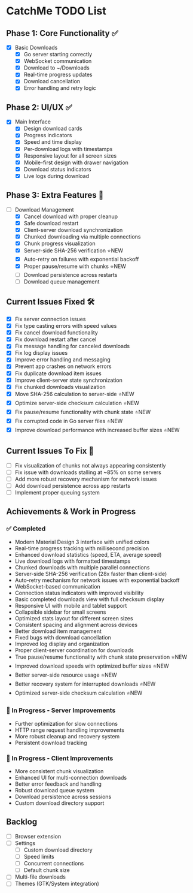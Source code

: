 # CatchMe TODO List

## Phase 1: Core Functionality ✅
- [x] Basic Downloads
  - [x] Go server starting correctly
  - [x] WebSocket communication
  - [x] Download to ~/Downloads
  - [x] Real-time progress updates
  - [x] Download cancellation
  - [x] Error handling and retry logic

## Phase 2: UI/UX ✅
- [x] Main Interface
  - [x] Design download cards
  - [x] Progress indicators
  - [x] Speed and time display
  - [x] Per-download logs with timestamps
  - [x] Responsive layout for all screen sizes
  - [x] Mobile-first design with drawer navigation
  - [x] Download status indicators
  - [x] Live logs during download

## Phase 3: Extra Features 🚧
- [ ] Download Management
  - [x] Cancel download with proper cleanup
  - [x] Safe download restart
  - [x] Client-server download synchronization
  - [x] Chunked downloading via multiple connections
  - [x] Chunk progress visualization
  - [x] Server-side SHA-256 verification ⭐NEW
  - [x] Auto-retry on failures with exponential backoff
  - [x] Proper pause/resume with chunks ⭐NEW
  - [ ] Download persistence across restarts
  - [ ] Download queue management

## Current Issues Fixed 🛠️
- [x] Fix server connection issues
- [x] Fix type casting errors with speed values
- [x] Fix cancel download functionality
- [x] Fix download restart after cancel
- [x] Fix message handling for canceled downloads
- [x] Fix log display issues
- [x] Improve error handling and messaging
- [x] Prevent app crashes on network errors
- [x] Fix duplicate download item issues
- [x] Improve client-server state synchronization
- [x] Fix chunked downloads visualization
- [x] Move SHA-256 calculation to server-side ⭐NEW
- [x] Optimize server-side checksum calculation ⭐NEW
- [x] Fix pause/resume functionality with chunk state ⭐NEW
- [x] Fix corrupted code in Go server files ⭐NEW
- [x] Improve download performance with increased buffer sizes ⭐NEW

## Current Issues To Fix 🔧
- [ ] Fix visualization of chunks not always appearing consistently
- [ ] Fix issue with downloads stalling at ~85% on some servers
- [ ] Add more robust recovery mechanism for network issues
- [ ] Add download persistence across app restarts
- [ ] Implement proper queuing system

## Achievements & Work in Progress

### ✅ Completed
- Modern Material Design 3 interface with unified colors
- Real-time progress tracking with millisecond precision
- Enhanced download statistics (speed, ETA, average speed)
- Live download logs with formatted timestamps
- Chunked downloads with multiple parallel connections
- Server-side SHA-256 verification (28x faster than client-side)
- Auto-retry mechanism for network issues with exponential backoff
- WebSocket-based communication
- Connection status indicators with improved visibility
- Basic completed downloads view with full checksum display
- Responsive UI with mobile and tablet support
- Collapsible sidebar for small screens
- Optimized stats layout for different screen sizes
- Consistent spacing and alignment across devices
- Better download item management
- Fixed bugs with download cancellation
- Improved log display and organization
- Proper client-server coordination for downloads
- True pause/resume functionality with chunk state preservation ⭐NEW
- Improved download speeds with optimized buffer sizes ⭐NEW
- Better server-side resource usage ⭐NEW
- Better recovery system for interrupted downloads ⭐NEW
- Optimized server-side checksum calculation ⭐NEW

### 🚧 In Progress - Server Improvements
- Further optimization for slow connections
- HTTP range request handling improvements
- More robust cleanup and recovery system
- Persistent download tracking

### 🚧 In Progress - Client Improvements
- More consistent chunk visualization
- Enhanced UI for multi-connection downloads
- Better error feedback and handling
- Robust download queue system
- Download persistence across sessions
- Custom download directory support

## Backlog
- [ ] Browser extension
- [ ] Settings
  - [ ] Custom download directory
  - [ ] Speed limits
  - [ ] Concurrent connections
  - [ ] Default chunk size
- [ ] Multi-file downloads
- [ ] Themes (GTK/System integration)
